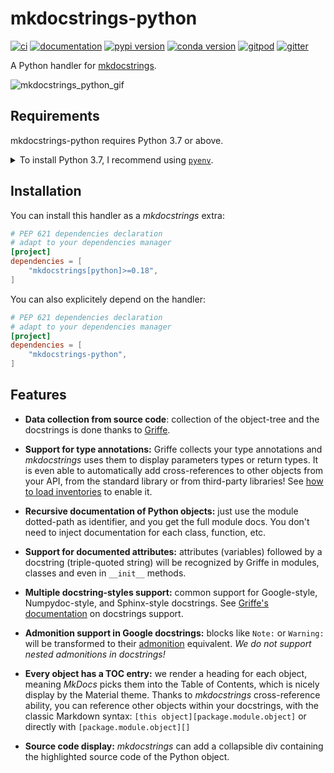 # mkdocstrings-python

[![ci](https://github.com/mkdocstrings/python/workflows/ci/badge.svg)](https://github.com/mkdocstrings/python/actions?query=workflow%3Aci)
[![documentation](https://img.shields.io/badge/docs-mkdocs%20material-blue.svg?style=flat)](https://mkdocstrings.github.io/python/)
[![pypi version](https://img.shields.io/pypi/v/mkdocstrings-python.svg)](https://pypi.org/project/mkdocstrings-python/)
[![conda version](https://img.shields.io/conda/vn/conda-forge/mkdocstrings-python.svg)](https://anaconda.org/conda-forge/mkdocstrings-python)
[![gitpod](https://img.shields.io/badge/gitpod-workspace-blue.svg?style=flat)](https://gitpod.io/#https://github.com/mkdocstrings/python)
[![gitter](https://badges.gitter.im/join%20chat.svg)](https://gitter.im/mkdocstrings/python)

A Python handler for [mkdocstrings](https://github.com/mkdocstrings/mkdocstrings).

<!-- TODO: update the GIF with a more recent screen capture. Maybe use mp4 instead -->
![mkdocstrings_python_gif](https://user-images.githubusercontent.com/3999221/77157838-7184db80-6aa2-11ea-9f9a-fe77405202de.gif)

## Requirements

mkdocstrings-python requires Python 3.7 or above.

<details>
<summary>To install Python 3.7, I recommend using <a href="https://github.com/pyenv/pyenv"><code>pyenv</code></a>.</summary>

```bash
# install pyenv
git clone https://github.com/pyenv/pyenv ~/.pyenv

# setup pyenv (you should also put these three lines in .bashrc or similar)
export PATH="${HOME}/.pyenv/bin:${PATH}"
export PYENV_ROOT="${HOME}/.pyenv"
eval "$(pyenv init -)"

# install Python 3.7
pyenv install 3.7.12

# make it available globally
pyenv global system 3.7.12
```
</details>

## Installation

You can install this handler as a *mkdocstrings* extra:

```toml
# PEP 621 dependencies declaration
# adapt to your dependencies manager
[project]
dependencies = [
    "mkdocstrings[python]>=0.18",
]
```

You can also explicitely depend on the handler:

```toml
# PEP 621 dependencies declaration
# adapt to your dependencies manager
[project]
dependencies = [
    "mkdocstrings-python",
]
```

## Features

- **Data collection from source code**: collection of the object-tree and the docstrings is done thanks to
  [Griffe](https://github.com/mkdocstrings/griffe).

- **Support for type annotations:** Griffe collects your type annotations and *mkdocstrings* uses them
  to display parameters types or return types. It is even able to automatically add cross-references
  to other objects from your API, from the standard library or from third-party libraries!
  See [how to load inventories](https://mkdocstrings.github.io/usage/#cross-references-to-other-projects-inventories) to enable it.

- **Recursive documentation of Python objects:** just use the module dotted-path as identifier, and you get the full
  module docs. You don't need to inject documentation for each class, function, etc.

- **Support for documented attributes:** attributes (variables) followed by a docstring (triple-quoted string) will
  be recognized by Griffe in modules, classes and even in `__init__` methods.

- **Multiple docstring-styles support:** common support for Google-style, Numpydoc-style,
  and Sphinx-style docstrings. See [Griffe's documentation](https://mkdocstrings.github.io/griffe/docstrings/) on docstrings support.

- **Admonition support in Google docstrings:** blocks like `Note:` or `Warning:` will be transformed
  to their [admonition](https://squidfunk.github.io/mkdocs-material/reference/admonitions/) equivalent.
  *We do not support nested admonitions in docstrings!*

- **Every object has a TOC entry:** we render a heading for each object, meaning *MkDocs* picks them into the Table
  of Contents, which is nicely display by the Material theme. Thanks to *mkdocstrings* cross-reference ability,
  you can reference other objects within your docstrings, with the classic Markdown syntax:
  `[this object][package.module.object]` or directly with `[package.module.object][]`

- **Source code display:** *mkdocstrings* can add a collapsible div containing the highlighted source code
  of the Python object.
